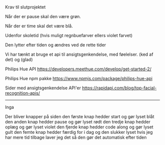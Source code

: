 Krav til slutprojektet

Når der er pause skal den være grøn.

Når der er time skal det være blå.

Udenfor skoletid (hvis muligt regnbuefarver ellers violet farvet)

Den lytter efter tiden og ændres ved de rette tider

Vi har tænkt at bruge et api til ansigtsgenkendelse, med føelelser. (ked af det) og (glad)

Philips Hue API
    https://developers.meethue.com/develop/get-started-2/

Philips Hue npm pakke
    https://www.npmjs.com/package/philips-hue-api

Sider med ansigtsgenkendelse API'er
    https://rapidapi.com/blog/top-facial-recognition-apis/

---------------------------------------------------------------------------------------------
Inga

Der bliver knapper på siden
    den første knap hedder start og gør lyset blåt
    den anden knap hedder pause og gør lyset rødt
    den tredje knap hedder oplæg og gør lyset violet
    den fjerde knap hedder code along og gør lyset gult
    den femte knap hedder færdig for i dag og den slukker lyset
    hvis jeg har mere tid tilbage laver jeg det så den gør det automatisk efter tiden

